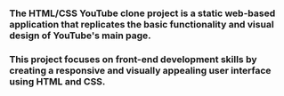 

### The HTML/CSS YouTube clone project is a static web-based application that replicates the basic functionality and visual design of YouTube's main page.
### This project focuses on front-end development skills by creating a responsive and visually appealing user interface using HTML and CSS.
